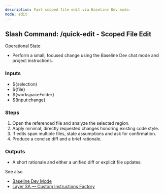```yaml
---
description: Fast scoped file edit via Baseline Dev mode.
mode: edit
---
```


## Slash Command: /quick-edit - Scoped File Edit

Operational State

- Perform a small, focused change using the Baseline Dev chat mode and project instructions.

### Inputs

- ${selection}
- ${file}
- ${workspaceFolder}
- ${input:change}

### Steps

1. Open the referenced file and analyze the selected region.
2. Apply minimal, directly requested changes honoring existing code style.
3. If edits span multiple files, state assumptions and ask for confirmation.
4. Produce a concise diff and a brief rationale.

### Outputs

- A short rationale and either a unified diff or explicit file updates.

See also

- [Baseline Dev Mode](../chatmodes/baseline-dev.chatmode.md)
- [Layer 3A — Custom Instructions Factory](../instructions/layer-3a-custom-instructions-factory.instructions.md)
